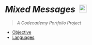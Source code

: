 # *Mixed Messages* &nbsp;<img src="https://uxwing.com/wp-content/themes/uxwing/download/37-communication-chat-call/text-message.png" alt="drawing" width="25"/>

> *A Codecademy Portfolio Project*

* [Objective](#objective)
* [Languages](#languages)



